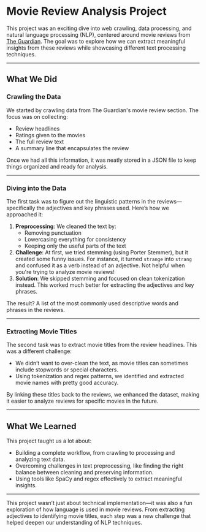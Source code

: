 # Movie Review Analysis Project

This project was an exciting dive into web crawling, data processing, and natural language processing (NLP), centered around movie reviews from [The Guardian](https://www.theguardian.com). The goal was to explore how we can extract meaningful insights from these reviews while showcasing different text processing techniques.

---

## What We Did

### Crawling the Data
We started by crawling data from The Guardian's movie review section. The focus was on collecting:
- Review headlines
- Ratings given to the movies
- The full review text
- A summary line that encapsulates the review

Once we had all this information, it was neatly stored in a JSON file to keep things organized and ready for analysis.

---

### Diving into the Data
The first task was to figure out the linguistic patterns in the reviews—specifically the adjectives and key phrases used. Here’s how we approached it:
1. **Preprocessing**: We cleaned the text by:
   - Removing punctuation
   - Lowercasing everything for consistency
   - Keeping only the useful parts of the text
2. **Challenge**: At first, we tried stemming (using Porter Stemmer), but it created some funny issues. For instance, it turned `strange` into `strang` and confused it as a verb instead of an adjective. Not helpful when you're trying to analyze movie reviews!
3. **Solution**: We skipped stemming and focused on clean tokenization instead. This worked much better for extracting the adjectives and key phrases.

The result? A list of the most commonly used descriptive words and phrases in the reviews.

---

### Extracting Movie Titles
The second task was to extract movie titles from the review headlines. This was a different challenge:
- We didn’t want to over-clean the text, as movie titles can sometimes include stopwords or special characters.
- Using tokenization and regex patterns, we identified and extracted movie names with pretty good accuracy.

By linking these titles back to the reviews, we enhanced the dataset, making it easier to analyze reviews for specific movies in the future.

---

## What We Learned
This project taught us a lot about:
- Building a complete workflow, from crawling to processing and analyzing text data.
- Overcoming challenges in text preprocessing, like finding the right balance between cleaning and preserving information.
- Using tools like SpaCy and regex effectively to extract meaningful insights.

---

This project wasn’t just about technical implementation—it was also a fun exploration of how language is used in movie reviews. From extracting adjectives to identifying movie titles, each step was a new challenge that helped deepen our understanding of NLP techniques.

